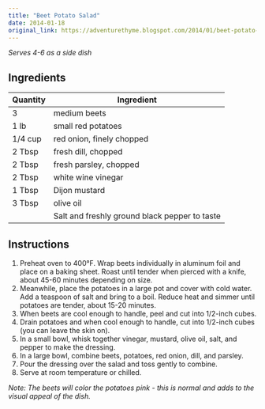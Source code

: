 ```yaml
---
title: "Beet Potato Salad"
date: 2014-01-18
original_link: https://adventurethyme.blogspot.com/2014/01/beet-potato-salad.html
---
```


_Serves 4-6 as a side dish_

## Ingredients

| Quantity | Ingredient |
| -------- | ---------- |
| 3 | medium beets |
| 1 lb | small red potatoes |
| 1/4 cup | red onion, finely chopped |
| 2 Tbsp | fresh dill, chopped |
| 2 Tbsp | fresh parsley, chopped |
| 2 Tbsp | white wine vinegar |
| 1 Tbsp | Dijon mustard |
| 3 Tbsp | olive oil |
| | Salt and freshly ground black pepper to taste |

## Instructions

1. Preheat oven to 400°F. Wrap beets individually in aluminum foil and place on a baking sheet. Roast until tender when pierced with a knife, about 45-60 minutes depending on size.
2. Meanwhile, place the potatoes in a large pot and cover with cold water. Add a teaspoon of salt and bring to a boil. Reduce heat and simmer until potatoes are tender, about 15-20 minutes.
3. When beets are cool enough to handle, peel and cut into 1/2-inch cubes. 
4. Drain potatoes and when cool enough to handle, cut into 1/2-inch cubes (you can leave the skin on).
5. In a small bowl, whisk together vinegar, mustard, olive oil, salt, and pepper to make the dressing.
6. In a large bowl, combine beets, potatoes, red onion, dill, and parsley.
7. Pour the dressing over the salad and toss gently to combine.
8. Serve at room temperature or chilled.

_Note: The beets will color the potatoes pink - this is normal and adds to the visual appeal of the dish._
